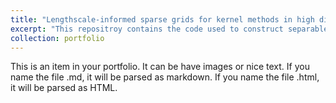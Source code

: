 ```yaml
---
title: "Lengthscale-informed sparse grids for kernel methods in high dimensions"
excerpt: "This repositroy contains the code used to construct separable Matern kernel interpolants (Gaussian processes) on lengthscale-informed sparse grid (LISG) designs for approximating functions in high dimensions. <br/><img src='/images/500x300.png'>"
collection: portfolio
---
```


This is an item in your portfolio. It can be have images or nice text. If you name the file .md, it will be parsed as markdown. If you name the file .html, it will be parsed as HTML. 
